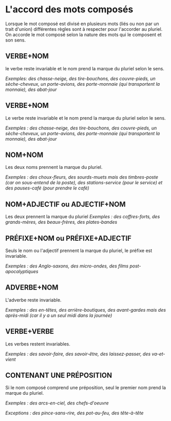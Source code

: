 # L'accord des mots composés

Lorsque le mot composé est divisé en plusieurs mots (liés ou non par un
trait d'union) différentes règles sont à respecter pour l'accorder au
pluriel. On accorde le mot composé selon la nature des mots qui le
composent et son sens. 

## VERBE+NOM

le verbe reste invariable et le nom prend la marque du pluriel selon
le sens.

_Exemples: des chasse-neige, des tire-bouchons, des couvre-pieds,
un sèche-cheveux, un porte-avions, des porte-monnaie (qui transportent
la monnaie), des abat-jour_


## VERBE+NOM

Le verbe reste invariable et le nom prend la marque du pluriel selon
le sens.

_Exemples : des chasse-neige, des tire-bouchons, des couvre-pieds,
un sèche-cheveux, un porte-avions, des porte-monnaie (qui transportent
la monnaie), des abat-jour_

## NOM+NOM

Les deux noms prennent la marque du pluriel.

_Exemples : des choux-fleurs, des sourds-muets mais des timbres-poste
(car on sous-entend de la poste), des stations-service (pour le service)
et des pauses-café (pour prendre le café)_

## NOM+ADJECTIF ou ADJECTIF+NOM

Les deux prennent la marque du pluriel
_Exemples : des coffres-forts, des grands-mères, des beaux-frères,
des plates-bandes_

## PRÉFIXE+NOM ou PRÉFIXE+ADJECTIF

Seuls le nom ou l'adjectif prennent la marque du pluriel, le préfixe est
invariable.

_Exemples : des Anglo-saxons, des micro-ondes, des films 
post-apocalyptiques_

## ADVERBE+NOM

L'adverbe reste invariable.

_Exemples : des en-têtes, des arrière-boutiques, des avant-gardes
mais des après-midi (car il y a un seul midi dans la journée)_

## VERBE+VERBE

Les verbes restent invariables.

_Exemples : des savoir-faire, des savoir-être, des laissez-passer, 
des va-et-vient_

## CONTENANT UNE PRÉPOSITION

Si le nom composé comprend une préposition, seul le premier nom prend la
marque du pluriel.

_Exemples : des arcs-en-ciel, des chefs-d'oeuvre_

_Exceptions : des pince-sans-rire, des pot-au-feu, des tête-à-tête_
